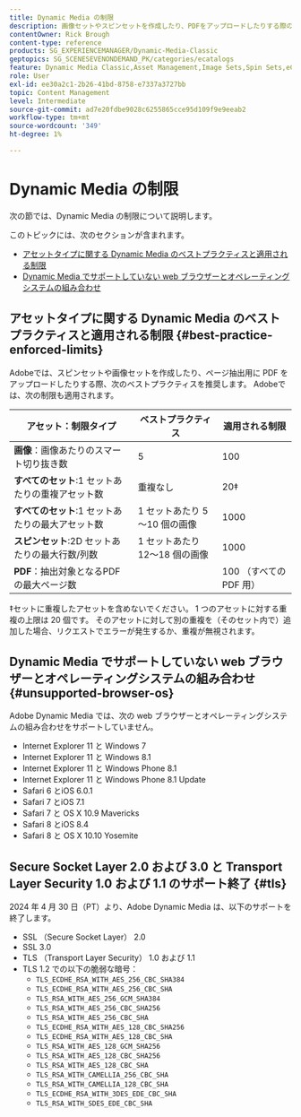 ```yaml
---
title: Dynamic Media の制限
description: 画像セットやスピンセットを作成したり、PDFをアップロードしたりする際の、ベストプラクティスと適用される制限について説明します。 また、Dynamic Media でサポートしていない web ブラウザーとオペレーティングシステムの組み合わせについても説明します。
contentOwner: Rick Brough
content-type: reference
products: SG_EXPERIENCEMANAGER/Dynamic-Media-Classic
geptopics: SG_SCENESEVENONDEMAND_PK/categories/ecatalogs
feature: Dynamic Media Classic,Asset Management,Image Sets,Spin Sets,eCatalog
role: User
exl-id: ee30a2c1-2b26-41bd-8758-e7337a3727bb
topic: Content Management
level: Intermediate
source-git-commit: ad7e20fdbe9028c6255865cce95d109f9e9eeab2
workflow-type: tm+mt
source-wordcount: '349'
ht-degree: 1%

---
```


# Dynamic Media の制限

次の節では、Dynamic Media の制限について説明します。

このトピックには、次のセクションが含まれます。

* [アセットタイプに関する Dynamic Media のベストプラクティスと適用される制限](#best-practice-enforced-limits)
* [Dynamic Media でサポートしていない web ブラウザーとオペレーティングシステムの組み合わせ](#unsupported-browser-os)

## アセットタイプに関する Dynamic Media のベストプラクティスと適用される制限 {#best-practice-enforced-limits}

Adobeでは、スピンセットや画像セットを作成したり、ページ抽出用に PDF をアップロードしたりする際、次のベストプラクティスを推奨します。 Adobeでは、次の制限も適用されます。

| アセット：制限タイプ | ベストプラクティス | 適用される制限 |
| --- | --- | --- |
| **画像**：画像あたりのスマート切り抜き数 | 5 | 100 |
| **すべてのセット**:1 セットあたりの重複アセット数 | 重複なし | 20‡ |
| **すべてのセット**:1 セットあたりの最大アセット数 | 1 セットあたり 5～10 個の画像 | 1000 |
| **スピンセット**:2D セットあたりの最大行数/列数 | 1 セットあたり 12～18 個の画像 | 1000 |
| **PDF**：抽出対象となるPDFの最大ページ数 |  | 100 （すべての PDF 用） |

‡セットに重複したアセットを含めないでください。 1 つのアセットに対する重複の上限は 20 個です。 そのアセットに対して別の重複を（そのセット内で）追加した場合、リクエストでエラーが発生するか、重複が無視されます。

<!-- See also [Dynamic Media limitations](/help/using/assets/limitations.md). -->

## Dynamic Media でサポートしていない web ブラウザーとオペレーティングシステムの組み合わせ {#unsupported-browser-os}

<!-- CQDOC-19433 -->

Adobe Dynamic Media では、次の web ブラウザーとオペレーティングシステムの組み合わせをサポートしていません。

* Internet Explorer 11 と Windows 7
* Internet Explorer 11 と Windows 8.1
* Internet Explorer 11 と Windows Phone 8.1
* Internet Explorer 11 と Windows Phone 8.1 Update
* Safari 6 とiOS 6.0.1
* Safari 7 とiOS 7.1
* Safari 7 と OS X 10.9 Mavericks
* Safari 8 とiOS 8.4
* Safari 8 と OS X 10.10 Yosemite

## Secure Socket Layer 2.0 および 3.0 と Transport Layer Security 1.0 および 1.1 のサポート終了 {#tls}

<!-- CQDOC-19433 (original ticket)
and CQDOC-19792 (removed as per this ticket December 5, 2022) -->

2024 年 4 月 30 日（PT）より、Adobe Dynamic Media は、以下のサポートを終了します。

* SSL （Secure Socket Layer） 2.0
* SSL 3.0
* TLS （Transport Layer Security） 1.0 および 1.1
* TLS 1.2 での以下の脆弱な暗号：
   * `TLS_ECDHE_RSA_WITH_AES_256_CBC_SHA384`
   * `TLS_ECDHE_RSA_WITH_AES_256_CBC_SHA`
   * `TLS_RSA_WITH_AES_256_GCM_SHA384`
   * `TLS_RSA_WITH_AES_256_CBC_SHA256`
   * `TLS_RSA_WITH_AES_256_CBC_SHA`
   * `TLS_ECDHE_RSA_WITH_AES_128_CBC_SHA256`
   * `TLS_ECDHE_RSA_WITH_AES_128_CBC_SHA`
   * `TLS_RSA_WITH_AES_128_GCM_SHA256`
   * `TLS_RSA_WITH_AES_128_CBC_SHA256`
   * `TLS_RSA_WITH_AES_128_CBC_SHA`
   * `TLS_RSA_WITH_CAMELLIA_256_CBC_SHA`
   * `TLS_RSA_WITH_CAMELLIA_128_CBC_SHA`
   * `TLS_ECDHE_RSA_WITH_3DES_EDE_CBC_SHA`
   * `TLS_RSA_WITH_SDES_EDE_CBC_SHA`

